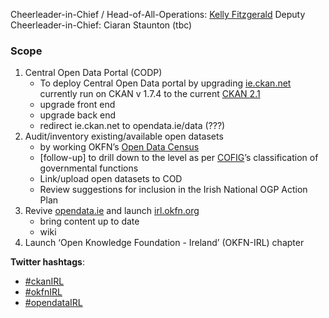 Cheerleader-in-Chief / Head-of-All-Operations: [Kelly Fitzgerald](https://twitter.com/CeallaighnicG)
Deputy Cheerleader-in-Chief: Ciaran Staunton (tbc)


### Scope
1. Central Open Data Portal (CODP)
     + To deploy Central Open Data portal by upgrading [ie.ckan.net]() currently run on CKAN v 1.7.4 to the current [CKAN 2.1](https://github.com/okfn/ckan)
     + upgrade front end
     + upgrade back end
     + redirect ie.ckan.net to opendata.ie/data (???)
2. Audit/inventory existing/available open datasets
     + by working OKFN’s [Open Data Census](http://blog.okfn.org/2013/09/05/open-data-census-join-the-global-citizen-effort-to-assess-the-state-of-government-data/)
     + [follow-up] to drill down to the level as per [COFIG](http://unstats.un.org/unsd/cr/registry/regcst.asp?Cl=4)’s classification of governmental functions
     + Link/upload open datasets to COD
     + Review suggestions for inclusion in the Irish National OGP Action Plan
3. Revive [opendata.ie](www.opendata.ie) and launch [irl.okfn.org](irl.okfn.org/crm)
     + bring content up to date
     + wiki
4. Launch ‘Open Knowledge Foundation - Ireland’ (OKFN-IRL) chapter




**Twitter hashtags**: 
+ [#ckanIRL](https://twitter.com/search?q=%23ckanIRL&src=typd)
+ [#okfnIRL](https://twitter.com/search?q=%23okfnIRL&mode=relevance&src=typd)
+ [#opendataIRL](https://twitter.com/search?src=typd&q=%23opendataIRL)
